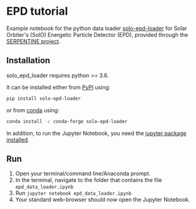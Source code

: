 # EPD tutorial

Example notebook for the python data loader [solo-epd-loader](https://github.com/jgieseler/solo-epd-loader) for Solar Orbiter's (SolO) Energetic Particle Detector (EPD), provided through the [SERPENTINE project](https://serpentine-h2020.eu).


## Installation


solo_epd_loader requires python >= 3.6.

It can be installed either from [PyPI](https://pypi.org/project/solo-epd-loader/) using:

``` bash
pip install solo-epd-loader
```   

or from [conda](https://anaconda.org/conda-forge/solo-epd-loader/) using:

``` bash
conda install -c conda-forge solo-epd-loader
```

In addition, to run the Jupyter Notebook, you need the [jupyter package installed](https://jupyter.org/install).


## Run 
1. Open your terminal/command line/Anaconda prompt.
2. In the terminal, navigate to the folder that contains the file `epd_data_loader.ipynb`
3. Run `jupyter notebook epd_data_loader.ipynb`
4. Your standard web-browser should now open the Jupyter Notebook.
